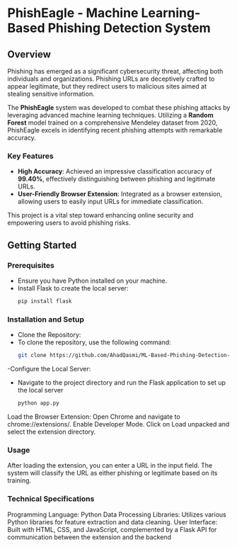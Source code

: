 # PhishEagle - Machine Learning-Based Phishing Detection System
## Overview
Phishing has emerged as a significant cybersecurity threat, affecting both individuals and organizations. Phishing URLs are deceptively crafted to appear legitimate, but they redirect users to malicious sites aimed at stealing sensitive information.

The **PhishEagle** system was developed to combat these phishing attacks by leveraging advanced machine learning techniques. Utilizing a **Random Forest** model trained on a comprehensive Mendeley dataset from 2020, PhishEagle excels in identifying recent phishing attempts with remarkable accuracy.

### Key Features
- **High Accuracy**: Achieved an impressive classification accuracy of **99.40%**, effectively distinguishing between phishing and legitimate URLs.
- **User-Friendly Browser Extension**: Integrated as a browser extension, allowing users to easily input URLs for immediate classification.

This project is a vital step toward enhancing online security and empowering users to avoid phishing risks.

## Getting Started

### Prerequisites
- Ensure you have Python installed on your machine.
- Install Flask to create the local server:
   ```bash
   pip install flask

### Installation and Setup
 - Clone the Repository:
 - To clone the repository, use the following command:
   ```bash
   git clone https://github.com/AhadQasmi/ML-Based-Phishing-Detection-.git

-Configure the Local Server:
  - Navigate to the project directory and run the Flask application to set up the 
    local server
     ```bash
     python app.py


Load the Browser Extension:
Open Chrome and navigate to chrome://extensions/.
Enable Developer Mode.
Click on Load unpacked and select the extension directory.

### Usage
After loading the extension, you can enter a URL in the input field. The system will classify the URL as either phishing or legitimate based on its training.

### Technical Specifications
Programming Language: Python
Data Processing Libraries: Utilizes various Python libraries for feature extraction and data cleaning.
User Interface: Built with HTML, CSS, and JavaScript, complemented by a Flask API for communication between the extension and the backend

  



